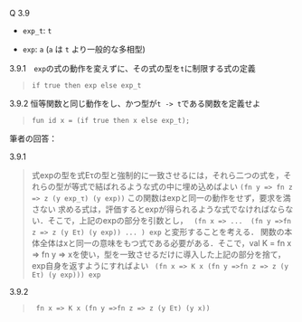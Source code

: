 
Q 3.9

- `exp_t`: `t`

- `exp`: `a` (`a` は `t` より一般的な多相型)

3.9.1　`exp`の式の動作を変えずに、その式の型を`t`に制限する式の定義

> `if true then exp else exp_t`

3.9.2 恒等関数と同じ動作をし、かつ型が`t -> t`である関数を定義せよ

> `fun id x = (if true then x else exp_t);`

筆者の回答：

3.9.1

> 式expの型を式Eτの型と強制的に一致させるには，それら二つの式を，それらの型が等式で結ばれるような式の中に埋め込めばよい
> `(fn y => fn z => z (y exp_τ) (y exp))`
> この関数はexpと同一の動作をせず，要求を満さない
> 求める式は，評価するとexpが得られるような式でなければならない．そこで，上記のexpの部分を引数とし，
> ` (fn x => ...  (fn y =>fn z => z (y Eτ) (y exp)) ... ) exp`
> と変形することを考える．
> 関数の本体全体はxと同一の意味をもつ式である必要がある．そこで，val K = fn x => fn y => xを使い，型を一致させるだけに導入した上記の部分を捨て，exp自身を返すようにすればよい
> ` (fn x => K x (fn y =>fn z => z (y Eτ) (y exp))) exp`

3.9.2

> ` fn x => K x (fn y =>fn z => z (y Eτ) (y x))`

